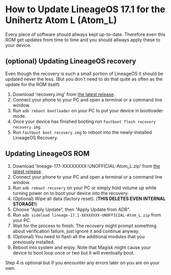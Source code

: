 How to Update LineageOS 17.1 for the Unihertz Atom L (Atom_L)
=================================================

Every piece of software should allways kept up-to-date. Therefore even this ROM get updates from time to time and you should allways apply these to your device.

## (optional) Updating LineageOS recovery

Even though the recovery is such a small portion of LineageOS it should be updated never the less. (But you don't need to do that quite as often as the update for the ROM itself)

1. Download 'recovery.img' from [the latest release](https://www.dropbox.com/sh/zlphdgqgto46b1n/AACH7DnjZEOd8fl-pKglhyRNa?dl=0).
2. Connect your phone to your PC and open a terminal or a command line window.
3. Run `adb reboot bootloader` on your PC to put your device in bootloader mode.
4. Once your device has finished booting run `fastboot flash recovery recovery.img`.
5. Run `fastboot boot recovery.img` to reboot into the newly-installed LineageOS Recovery.

## Updating LineageOS ROM

1. Download 'lineage-17.1-XXXXXXXX-UNOFFICIAL-Atom_L.zip' from [the latest release](https://www.dropbox.com/sh/zlphdgqgto46b1n/AACH7DnjZEOd8fl-pKglhyRNa?dl=0).
2. Connect your phone to your PC and open a terminal or a command line window.
3. Run `adb reboot recovery` on your PC or simply hold volume up while turning power on to boot your device into the recovery.
4. (Optional) Wipe all data (factory reset). (**THIS DELETES EVEN INTERNAL STORAGE!**) 
5. Choose "Apply Update", then "Apply Update from ADB".
6. Run `adb sideload lineage-17.1-XXXXXXXX-UNOFFICIAL-Atom_L.zip` from your PC.
7. Wait for the process to finish. The recovery might prompt something about verification failure, just ignore it and continue anyway.
8. (Optional) You need to flash all the additional modules that you previously installed. 
9. Reboot into system and enjoy. Note that Magisk might cause your device to boot loop once or two but it will eventually boot.

Step 4 is optional but if you encounter any errors later on you are on your own.
